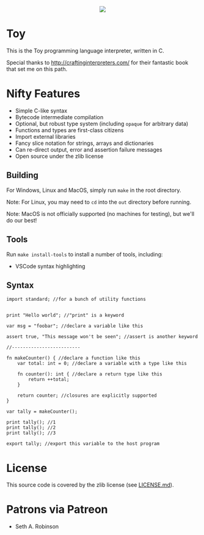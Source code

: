 <p align="center">
  <image src="toylogo.png" />
</p>

# Toy

This is the Toy programming language interpreter, written in C.

Special thanks to http://craftinginterpreters.com/ for their fantastic book that set me on this path.

# Nifty Features

* Simple C-like syntax
* Bytecode intermediate compilation
* Optional, but robust type system (including `opaque` for arbitrary data)
* Functions and types are first-class citizens
* Import external libraries
* Fancy slice notation for strings, arrays and dictionaries
* Can re-direct output, error and assertion failure messages
* Open source under the zlib license

## Building

For Windows, Linux and MacOS, simply run `make` in the root directory.

Note: For Linux, you may need to `cd` into the `out` directory before running.

Note: MacOS is not officially supported (no machines for testing), but we'll do our best!

## Tools

Run `make install-tools` to install a number of tools, including:

* VSCode syntax highlighting

## Syntax

```
import standard; //for a bunch of utility functions


print "Hello world"; //"print" is a keyword

var msg = "foobar"; //declare a variable like this

assert true, "This message won't be seen"; //assert is another keyword

//-------------------------

fn makeCounter() { //declare a function like this
	var total: int = 0; //declare a variable with a type like this

	fn counter(): int { //declare a return type like this
		return ++total;
	}

	return counter; //closures are explicitly supported
}

var tally = makeCounter();

print tally(); //1
print tally(); //2
print tally(); //3

export tally; //export this variable to the host program
```

# License

This source code is covered by the zlib license (see [LICENSE.md](LICENSE.md)).

# Patrons via Patreon

* Seth A. Robinson

